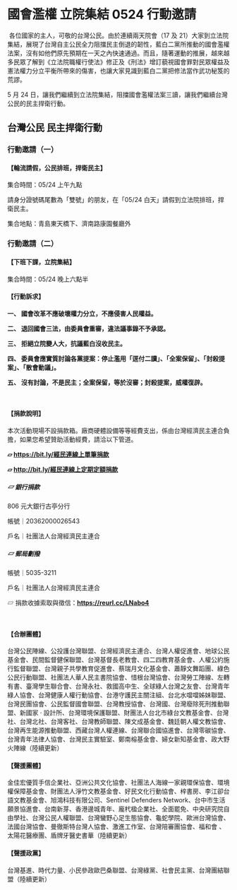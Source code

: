 # 國會濫權 立院集結 0524 行動邀請
​
各位國家的主人，可敬的台灣公民。由於連續兩天院會（17 及 21）大家到立法院集結，展現了台灣自主公民全力阻擋民主倒退的韌性，藍白二黨所推動的國會濫權法案，沒有如他們原先預期在一天之內快速通過。而且，隨著運動的推展，越來越多民眾了解到《立法院職權行使法》修正及《刑法》增訂藐視國會罪對民眾權益及憲法權力分立平衡所帶來的傷害，也讓大家見識到藍白二黨把修法當作武功秘笈的荒謬。
​

5 月 24 日，讓我們繼續到立法院集結，阻擋國會濫權法案三讀，讓我們繼續台灣公民的民主捍衛行動。
​
## 台灣公民 民主捍衛行動
### 行動邀請（一）
#### 【輪流請假，公民排班，捍衛民主】


集合時間：05/24 上午九點


請身分證號碼尾數為「雙號」的朋友，在「05/24 白天」請假到立法院排班，捍衛民主。


集合地點：青島東天橋下、濟南路康園餐廳外
​

### 行動邀請（二）
#### 【下班下課，立院集結】
集合時間：05/24 晚上六點半

#### 【行動訴求】


**一、 國會改革不應破壞權力分立，不應侵害人民權益。**


**二、 退回國會三法，由委員會重審，違法議事錄不予承認。**


**三、 拒絕立院變人大，抗議藍白沒收民主。**


**四、 委員會應實質討論各黨提案：停止濫用「逕付二讀」、「全案保留」、「封殺提案」、「散會動議」。**


**五、 沒有討論，不是民主；全案保留，等於沒審；封殺提案，威權復辟。**

​
#### 【捐款說明】


本次活動現場不設捐款箱。廠商硬體設備等等經費支出，係由台灣經濟民主連合負擔，如果您希望贊助活動經費，請洽以下管道。


**▱ https://bit.ly/經民連線上單筆捐款**

**▱ http://bit.ly/經民連線上定期定額捐款**


##### ▱ 銀行捐款
806 元大銀行古亭分行

帳號｜20362000026543

戶名｜社團法人台灣經濟民主連合


##### ▱ 郵局劃撥
帳號｜5035-3211

戶名｜社團法人台灣經濟民主連合

▱ 捐款收據索取與徵信：**https://reurl.cc/LNabo4**

​
#### 【合辦團體】
台灣公民陣線、公投護台灣聯盟、台灣經濟民主連合、台灣人權促進會、地球公民基金會、民間監督健保聯盟、台灣基督長老教會、四二四教育基金會、人權公約施行監督聯盟、台灣親子共學教育促進會、蔡瑞月文化基金會、蕭靜文舞蹈團、綠色公民行動聯盟、社團法人華人民主書院協會、惜根台灣協會、台灣勞工陣線、左轉有書、臺灣學生聯合會、台灣永社、救國高中生、全球綠人台灣之友會、台灣青年綠人協會、台灣健康人權行動協會、台港守護民主關注組、台北水噹噹姊妹聯盟、台灣民團協會、公民監督國會聯盟、台灣教授協會、台灣國、台灣廢除死刑推動聯盟、新國家 · 設計所、台灣環境保護聯盟、財團法人台北市綠台文教基金會、台灣社、台灣北社、台灣客社、台灣教師聯盟、陳文成基金會、魏廷朝人權文教協會、台灣再生能源推動聯盟、西藏台灣人權連線、台灣聯合國協進會、台灣零碳協會、台灣青年法律人協會、台灣民主實驗室、鄭南榕基金會、婦女新知基金會、政大野火陣線（陸續更新）
​

#### 【聲援團體】
金佳宏優質手信企業社、亞洲公共文化協會、社團法人海線一家親環保協會、環境權保障基金會、財團法人淨竹文教基金會、好民文化行動協會、梓書房、李江卻台語文教基金會、旭鴻科技有限公司、Sentinel Defenders Network、台中市生活願景協進會、台南新芽、香港邊城青年、龐杙楹企業社、全面罷免、中央研究院自由學社、台灣公民人權聯盟、台灣蠻野心足生態協會、龜蛇學院、歐洲台灣協會、法國台灣協會、曼徹斯特台灣人協會、激進工作室、台灣陪審團協會、福和會 、太陽花醫療團、盾牌牙醫史書華（陸續更新）
​

#### 【聲援政黨】
台灣基進、時代力量、小民參政歐巴桑聯盟、台灣綠黨、社會民主黨、台灣團結聯盟（陸續更新）